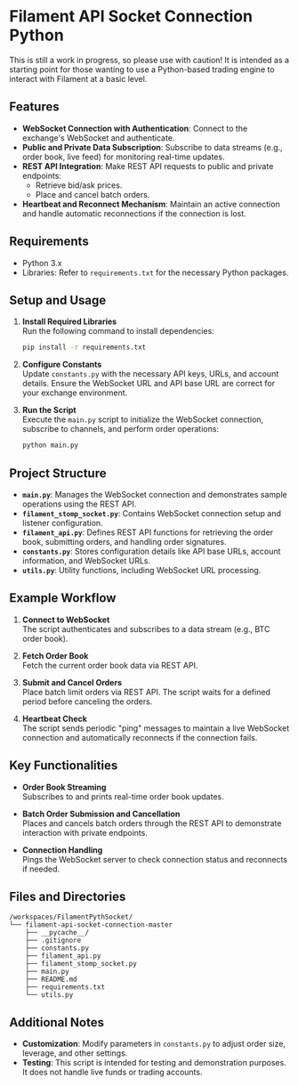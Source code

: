 # Filament API Socket Connection Python

This is still a work in progress, so please use with caution! It is intended as a starting point for those wanting to use a Python-based trading engine to interact with Filament at a basic level.


## Features

- **WebSocket Connection with Authentication**: Connect to the exchange's WebSocket and authenticate.
- **Public and Private Data Subscription**: Subscribe to data streams (e.g., order book, live feed) for monitoring real-time updates.
- **REST API Integration**: Make REST API requests to public and private endpoints:
  - Retrieve bid/ask prices.
  - Place and cancel batch orders.
- **Heartbeat and Reconnect Mechanism**: Maintain an active connection and handle automatic reconnections if the connection is lost.

## Requirements

- Python 3.x
- Libraries: Refer to `requirements.txt` for the necessary Python packages.

## Setup and Usage

1. **Install Required Libraries**  
   Run the following command to install dependencies:
   ```bash
   pip install -r requirements.txt
   ```

2. **Configure Constants**  
   Update `constants.py` with the necessary API keys, URLs, and account details. Ensure the WebSocket URL and API base URL are correct for your exchange environment.

3. **Run the Script**  
   Execute the `main.py` script to initialize the WebSocket connection, subscribe to channels, and perform order operations:
   ```bash
   python main.py
   ```

## Project Structure

- **`main.py`**: Manages the WebSocket connection and demonstrates sample operations using the REST API.
- **`filament_stomp_socket.py`**: Contains WebSocket connection setup and listener configuration.
- **`filament_api.py`**: Defines REST API functions for retrieving the order book, submitting orders, and handling order signatures.
- **`constants.py`**: Stores configuration details like API base URLs, account information, and WebSocket URLs.
- **`utils.py`**: Utility functions, including WebSocket URL processing.

## Example Workflow

1. **Connect to WebSocket**  
   The script authenticates and subscribes to a data stream (e.g., BTC order book).

2. **Fetch Order Book**  
   Fetch the current order book data via REST API.

3. **Submit and Cancel Orders**  
   Place batch limit orders via REST API. The script waits for a defined period before canceling the orders.

4. **Heartbeat Check**  
   The script sends periodic "ping" messages to maintain a live WebSocket connection and automatically reconnects if the connection fails.

## Key Functionalities

- **Order Book Streaming**  
  Subscribes to and prints real-time order book updates.

- **Batch Order Submission and Cancellation**  
  Places and cancels batch orders through the REST API to demonstrate interaction with private endpoints.

- **Connection Handling**  
  Pings the WebSocket server to check connection status and reconnects if needed.

## Files and Directories

```plaintext
/workspaces/FilamentPythSocket/
└── filament-api-socket-connection-master
    ├── __pycache__/
    ├── .gitignore
    ├── constants.py
    ├── filament_api.py
    ├── filament_stomp_socket.py
    ├── main.py
    ├── README.md
    ├── requirements.txt
    └── utils.py
```

## Additional Notes

- **Customization**: Modify parameters in `constants.py` to adjust order size, leverage, and other settings.
- **Testing**: This script is intended for testing and demonstration purposes. It does not handle live funds or trading accounts.

